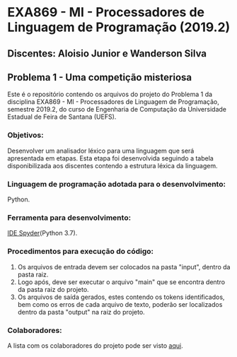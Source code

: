 # EXA869 - MI - Processadores de Linguagem de Programação (2019.2)
## Discentes: Aloisio Junior e Wanderson Silva


## Problema 1 -  Uma competição misteriosa
Este é o repositório contendo os arquivos do projeto do Problema 1 da disciplina EXA869 - MI - Processadores de Linguagem de Programação, semestre 2019.2, do curso de Engenharia de Computação da Universidade Estadual de Feira de Santana (UEFS).

### Objetivos:
Desenvolver um analisador léxico para uma linguagem que será apresentada em etapas. Esta etapa foi desenvolvida seguindo a tabela disponibilizada aos discentes contendo a estrutura léxica da linguagem.

### Linguagem de programação adotada para o desenvolvimento:
Python.

### Ferramenta para desenvolvimento:
[IDE Spyder](https://www.spyder-ide.org/)(Python 3.7).

### Procedimentos para execução do código:
1. Os arquivos de entrada devem ser colocados na pasta "input", dentro da pasta raiz.
2. Logo após, deve ser executar o arquivo "main" que se encontra dentro da pasta raiz do projeto.
3. Os arquivos de saída gerados, estes contendo os tokens identificados, bem como os erros de cada arquivo de texto, poderão ser localizados dentro da pasta "output" na raiz do projeto.

### Colaboradores:
A lista com os colaboradores do projeto pode ser visto [aqui](https://github.com/WandSilva/compiler/graphs/contributors).
